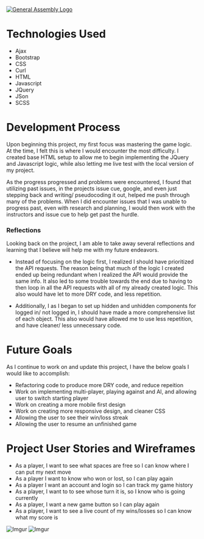 [![General Assembly Logo](https://camo.githubusercontent.com/1a91b05b8f4d44b5bbfb83abac2b0996d8e26c92/687474703a2f2f692e696d6775722e636f6d2f6b6538555354712e706e67)](https://generalassemb.ly/education/web-development-immersive)

# Technologies Used
- Ajax
- Bootstrap
- CSS
- Curl
- HTML
- Javascript
- JQuery
- JSon
- SCSS

# Development Process
  Upon beginning this project, my first focus was mastering the game logic. At the time, I felt this is where I would encounter the most difficulty. I created  base HTML setup to allow me to begin implementing the JQuery and Javascript logic, while also letting me live test with the local version of my project.
  
  As the progress progressed and problems were encountered, I found that utilizing past issues, in the projects issue cue, google, and even just stepping back and writing/ pseudocoding it out, helped me push through many of the problems. When I did encounter issues that I was unable to progress past, even with research and planning, I would then work with the instructors and issue cue to help get past the hurdle.

### Reflections
  Looking back on the project, I am able to take away several reflections and learning that I believe will help me with my future endeavors.
  
  - Instead of focusing on the logic first, I realized I should have prioritized the API requests. The reason being that much of the logic I created ended up being redundant when I realized the API would provide the same info. It also led to some trouble towards the end due to having to then loop in all the API requests with all of my already created logic. This also would have let to more DRY code, and less repetition.
  
 - Additionally, I as I began to set up hidden and unhidden components for logged in/ not logged in, I should have made a more comprehensive list of each object. This also would have allowed me to use less repetition, and have cleaner/ less unnecessary code.
 
 # Future Goals
 
  As I continue to work on and update this project, I have the below goals I would like to accomplish:
  
  - Refactoring code to produce more DRY code, and reduce repeition
  - Work on implementing multi-player, playing against and AI, and allowing user to switch starting player
  - Work on creating a more mobile first design
  - Work on creating more responsive design, and cleaner CSS
  - Allowing the user to see their win/loss streak
  - Allowing the user to resume an unfinished game
   
# Project User Stories and Wireframes

- As a player, I want to see what spaces are free so I can know where I can put my next move
- As a player I want to know who won or lost, so I can play again
- As a player I want an account and login so I can track my game history
- As a player, I want to to see whose turn it is, so I know who is going currently
- As a player, I want a new game button so I can play again
- As a player, I want to see a live count of my wins/losses so I can know what my score is

![Imgur](https://i.imgur.com/QBoNVoV.png)
![Imgur](https://i.imgur.com/Of4OGhc.png)
